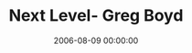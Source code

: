 ---
layout: series
series: "Next Level- Greg Boyd"
permalink: "/next-level--greg-boyd/"
title: Next Level- Greg Boyd
date: 2006-08-09 00:00:00
endDate: 2006-08-30 00:00:00
description: "In the fall of 2006 we asked Greg Boyd to come and teach us on four consecutive Wednesdays about the Kingdom and what he sees God doing in the world. "
src: "http://s3.amazonaws.com/crossroads-media/images/legacy/content/next-level.jpg"
---